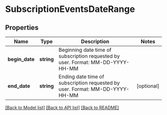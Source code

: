# SubscriptionEventsDateRange

## Properties
Name | Type | Description | Notes
------------ | ------------- | ------------- | -------------
**begin_date** | **string** | Beginning date time of subscription requested by user. Format: MM-DD-YYYY-HH-MM | 
**end_date** | **string** | Ending date time of subscription requested by user. Format: MM-DD-YYYY-HH-MM | [optional] 

[[Back to Model list]](../../README.md#documentation-for-models) [[Back to API list]](../../README.md#documentation-for-api-endpoints) [[Back to README]](../../README.md)

